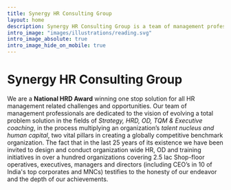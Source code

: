 ```yaml
---
title: Synergy HR Consulting Group
layout: home
description: Synergy HR Consulting Group is a team of management professionals dedicated to the vision of evolving a Total Problem Solution in the fields of Strategy, HRD, OD, TQM & Executive coaching, in the process multiplying an organization’s talent nucleus and human capital, two vital pillars in creating a globally competitive benchmark organization. The fact that in the last 15 years of its existence we have been invited to design and conduct organization wide HR, OD and training initiatives in over a hundred organizations covering 2.5 lac Shop-floor operatives, executives, managers and directors testifies to the honesty of our endeavor and the depth of our achievements.  
intro_image: "images/illustrations/reading.svg"
intro_image_absolute: true
intro_image_hide_on_mobile: true
---
```

# Synergy HR Consulting Group
We are a __National HRD Award__ winning one stop solution for all HR management related challenges and opportunities. Our team of management professionals are dedicated to the vision of evolving a total problem solution in the fields of _Strategy, HRD, OD, TQM & Executive coaching_, in the process multiplying an organization’s _talent nucleus and human capital_, two vital pillars in creating a globally competitive benchmark organization. The fact that in the last 25 years of its existence we have been invited to design and conduct organization wide HR, OD and training initiatives in over a hundred organizations covering 2.5 lac Shop-floor operatives, executives, managers and directors (including CEO’s in 10 of India's top corporates and MNCs) testifies to the honesty of our endeavor and the depth of our achievements. 